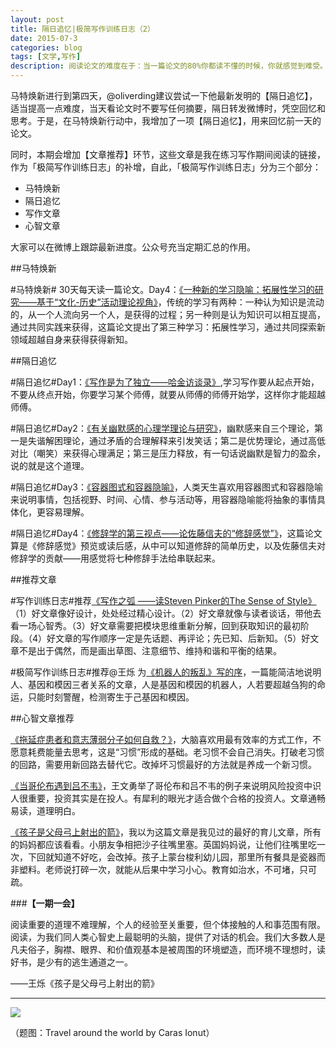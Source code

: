 ```yaml
---
layout: post
title: 隔日追忆|极简写作训练日志（2）
date: 2015-07-3
categories: blog
tags: [文学,写作]
description: 阅读论文的难度在于：当一篇论文的80%你都读不懂的时候，你就感觉到难受。有时候就像读英文，每个字都懂，但是就读不明白。
---
```




马特焕新进行到第四天，@oliverding建议尝试一下他最新发明的【隔日追忆】，适当提高一点难度，当天看论文时不要写任何摘要，隔日转发微博时，凭空回忆和思考。于是，在马特焕新行动中，我增加了一项【隔日追忆】，用来回忆前一天的论文。

同时，本期会增加【文章推荐】环节，这些文章是我在练习写作期间阅读的链接，作为「极简写作训练日志」的补增，自此，「极简写作训练日志」分为三个部分：

- 马特焕新
- 隔日追忆
- 写作文章
- 心智文章

大家可以在微博上跟踪最新进度。公众号充当定期汇总的作用。




##马特焕新


 #马特焕新# 30天每天读一篇论文。Day4：[《一种新的学习隐喻：拓展性学习的研究——基于“文化-历史”活动理论视角》](http://www.nssd.org/articles/article_detail.aspx?id=42133252)，传统的学习有两种：一种认为知识是流动的，从一个人流向另一个人，是获得的过程；另一种则是认为知识可以相互提高，通过共同实践来获得，这篇论文提出了第三种学习：拓展性学习，通过共同探索新领域超越自身来获得获得新知。


##隔日追忆

 #隔日追忆#Day1：[《写作是为了独立——哈金访谈录》](http://nssd.org/articles/article_detail.aspx?id=663499745),学习写作要从起点开始，不要从终点开始，你要学习某个师傅，就要从师傅的师傅开始学，这样你才能超越师傅。

 #隔日追忆#Day2：[《有关幽默感的心理学理论与研究》](http://www.nssd.org/articles/Article_Read.aspx?id=24099155#)，幽默感来自三个理论，第一是失谐解困理论，通过矛盾的合理解释来引发笑话；第二是优势理论，通过高低对比（嘲笑）来获得心理满足；第三是压力释放，有一句话说幽默是智力的盈余，说的就是这个道理。

 #隔日追忆#Day3：[《容器图式和容器隐喻》](http://www.nssd.org/articles/Article_Read.aspx?id=9920151)，人类天生喜欢用容器图式和容器隐喻来说明事情，包括视野、时间、心情、参与活动等，用容器隐喻能将抽象的事情具体化，更容易理解。

 #隔日追忆#Day4：[《修辞学的第三视点——论佐藤信夫的“修辞感觉”》](http://www.nssd.org/articles/article_detail.aspx?id=30393009)，这篇论文算是《修辞感觉》预览或读后感，从中可以知道修辞的简单历史，以及佐藤信夫对修辞学的贡献——用感觉将七种修辞手法给串联起来。



##推荐文章


 #写作训练日志#推荐[《写作之弧 ——读Steven Pinker的The Sense of Style》](http://blog.sina.com.cn/s/blog_83393bb50102vfk5.html)（1）好文章像好设计，处处经过精心设计。（2）好文章就像与读者谈话，带他去看一场心智秀。（3）好文章需要把模块思维重新分解，回到获取知识的最初阶段。（4）好文章的写作顺序一定是先话题、再评论；先已知、后新知。（5）好文章不是出于偶然，而是画出草图、注意细节、维持和谐和平衡的结果。

 #极简写作训练日志#推荐@王烁 为[《机器人的叛乱》写的序](http://mp.weixin.qq.com/s?__biz=MzA3Mjk0MTcyNg==&mid=207268175&idx=1&sn=82116bfdc65b3b6f3ce607bd50bfdb80#rd)，一篇能简洁地说明人、基因和模因三者关系的文章，人是基因和模因的机器人，人若要超越刍狗的命运，只能时刻警醒，检测寄生于己基因和模因。

##心智文章推荐

[《拖延症患者和意志薄弱分子如何自救？》](http://wangwenyong.blog.caixin.com/archives/86444)，大脑喜欢用最有效率的方式工作，不愿意耗费能量去思考，这是“习惯”形成的基础。老习惯不会自己消失。打破老习惯的回路，需要用新回路去替代它。改掉坏习惯最好的方法就是养成一个新习惯。

[《当哥伦布遇到吕不韦》](http://wangwenyong.blog.caixin.com/archives/76191)，王文勇举了哥伦布和吕不韦的例子来说明风险投资中识人很重要，投资其实是在投人。有犀利的眼光才适合做个合格的投资人。文章通畅易读，道理明白。

[《孩子是父母弓上射出的箭》](http://wangwenyong.blog.caixin.com/archives/75738)，我以为这篇文章是我见过的最好的育儿文章，所有的妈妈都应该看看。小朋友争相把沙子往嘴里塞。英国妈妈说，让他们往嘴里吃一次，下回就知道不好吃，会改掉。孩子上蒙台梭利幼儿园，那里所有餐具是瓷器而非塑料。老师说打碎一次，就能从后果中学习小心。教育如治水，不可堵，只可疏。

###**【一期一会】**

阅读重要的道理不难理解，个人的经验至关重要，但个体接触的人和事范围有限。阅读，为我们同人类心智史上最聪明的头脑，提供了对话的机会。我们大多数人是凡夫俗子，胸襟、眼界、和价值观基本是被周围的环境塑造，而环境不理想时，读好书，是少有的逃生通道之一。

——王烁《孩子是父母弓上射出的箭》

----


![](http://cnfeat.qiniudn.com/image-2015-05-25-15-52.png)

（题图：Travel around the world by Caras Ionut）